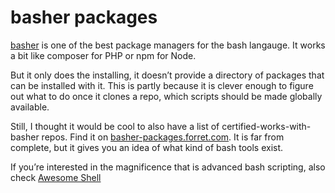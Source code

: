 # basher packages

[basher]() is one of the best package managers for the bash langauge. It works a bit like composer for PHP or npm for Node. 

But it only does the installing, it doesn’t provide a directory of packages that can be installed with it. This is partly because it is clever enough to figure out what to do once it clones a repo, which scripts should be made globally available.

Still, I thought it would be cool to also have a list of certified-works-with-basher repos. Find it on [basher-packages.forret.com](https://basher-packages.forret.com/). It is far from complete, but it gives you an idea of what kind of bash tools exist.


If you’re interested in the magnificence that is advanced bash scripting, also check [Awesome Shell](https://github.com/alebcay/awesome-shell)


